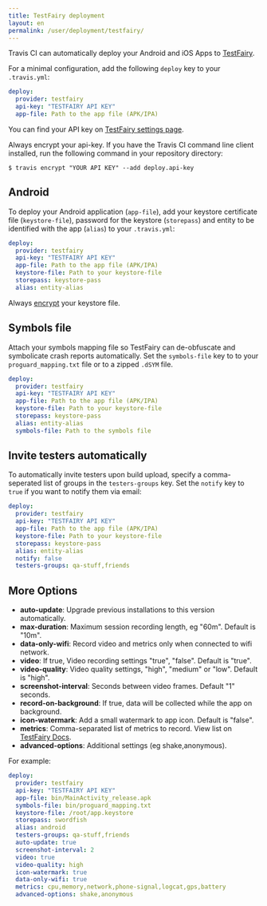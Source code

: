 ```yaml
---
title: TestFairy deployment
layout: en
permalink: /user/deployment/testfairy/
---
```


Travis CI can automatically deploy your Android and iOS Apps to [TestFairy](https://www.testfairy.com/).

For a minimal configuration, add the following `deploy` key to your `.travis.yml`:

``` yaml
deploy:
  provider: testfairy
  api-key: "TESTFAIRY API KEY"
  app-file: Path to the app file (APK/IPA)
```

You can find your API key on [TestFairy settings page](https://app.testfairy.com/settings/).

Always encrypt your api-key. If you have the Travis CI command line client installed, run the following command in your repository directory:

``` console
$ travis encrypt "YOUR API KEY" --add deploy.api-key
```

## Android

To deploy your Android application (`app-file`), add your keystore certificate file (`keystore-file`), password for the keystore (`storepass`)  and entity to be identified with the app (`alias`) to your `.travis.yml`:

``` yaml
deploy:
  provider: testfairy
  api-key: "TESTFAIRY API KEY"
  app-file: Path to the app file (APK/IPA)
  keystore-file: Path to your keystore-file
  storepass: keystore-pass
  alias: entity-alias
```

Always [encrypt](http://docs.travis-ci.com/user/encrypting-files/) your keystore file.


## Symbols file

Attach your symbols mapping file so TestFairy can de-obfuscate and symbolicate crash reports automatically. Set the `symbols-file` key to to your `proguard_mapping.txt` file or to a zipped `.dSYM` file.

``` yaml
deploy:
  provider: testfairy
  api-key: "TESTFAIRY API KEY"
  app-file: Path to the app file (APK/IPA)
  keystore-file: Path to your keystore-file
  storepass: keystore-pass
  alias: entity-alias
  symbols-file: Path to the symbols file
```

## Invite testers automatically

To automatically invite testers upon build upload, specify a comma-seperated list of groups in the `testers-groups` key. Set the `notify` key to `true` if you want to notify them via email:

``` yaml
deploy:
  provider: testfairy
  api-key: "TESTFAIRY API KEY"
  app-file: Path to the app file (APK/IPA)
  keystore-file: Path to your keystore-file
  storepass: keystore-pass
  alias: entity-alias
  notify: false
  testers-groups: qa-stuff,friends
```

## More Options

* **auto-update**: Upgrade previous installations to this version automatically.
* **max-duration**: Maximum session recording length, eg "60m". Default is "10m".
* **data-only-wifi**: Record video and metrics only when connected to wifi network.
* **video**: If true, Video recording settings "true", "false". Default is "true".
* **video-quality**: Video quality settings, "high", "medium" or "low". Default is "high".
* **screenshot-interval**: Seconds between video frames. Default "1" seconds.
* **record-on-background**: If true, data will be collected while the app on background.
* **icon-watermark**: Add a small watermark to app icon. Default is "false".
* **metrics**: Comma-separated list of metrics to record. View list on [TestFairy Docs](http://docs.testfairy.com/Upload_API.html).
* **advanced-options**: Additional settings (eg shake,anonymous).

For example:

```yaml
deploy:
  provider: testfairy
  api-key: "TESTFAIRY API KEY"
  app-file: bin/MainActivity_release.apk
  symbols-file: bin/proguard_mapping.txt
  keystore-file: /root/app.keystore
  storepass: swordfish
  alias: android
  testers-groups: qa-stuff,friends
  auto-update: true
  screenshot-interval: 2
  video: true
  video-quality: high
  icon-watermark: true
  data-only-wifi: true
  metrics: cpu,memory,network,phone-signal,logcat,gps,battery
  advanced-options: shake,anonymous
```
